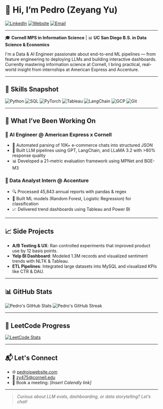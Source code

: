 # 👋 Hi, I’m Pedro (Zeyang Yu)

[![LinkedIn](https://img.shields.io/badge/LinkedIn-blue?style=flat&logo=linkedin)](https://www.linkedin.com/in/pedroisme)
[![Website](https://img.shields.io/badge/Website-000000?style=flat&logo=About.me)](https://pedroiswebsite.com)
[![Email](https://img.shields.io/badge/Email-zy475@cornell.edu-red?style=flat&logo=gmail)](mailto:zy475@cornell.edu)

---

🎓 **Cornell MPS in Information Science** | 📊 **UC San Diego B.S. in Data Science & Economics**

I'm a Data & AI Engineer passionate about end-to-end ML pipelines — from feature engineering to deploying LLMs and building interactive dashboards. Currently mastering information science at Cornell, I bring practical, real-world insight from internships at American Express and Accenture.

---

## 🚀 Skills Snapshot

![Python](https://img.shields.io/badge/-Python-3776AB?logo=python&logoColor=white&style=flat)
![SQL](https://img.shields.io/badge/-SQL-4479A1?logo=mysql&logoColor=white&style=flat)
![PyTorch](https://img.shields.io/badge/-PyTorch-EE4C2C?logo=pytorch&logoColor=white&style=flat)
![Tableau](https://img.shields.io/badge/-Tableau-E97627?logo=tableau&logoColor=white&style=flat)
![LangChain](https://img.shields.io/badge/-LangChain-3E74A5?style=flat)
![GCP](https://img.shields.io/badge/-GCP-4285F4?logo=googlecloud&logoColor=white&style=flat)
![Git](https://img.shields.io/badge/-Git-F05032?logo=git&logoColor=white&style=flat)

---

## 🧠 What I’ve Been Working On

### 🔹 AI Engineer @ American Express x Cornell
- 🧹 Automated parsing of 10K+ e-commerce chats into structured JSON
- 🧠 Built LLM pipelines using GPT, LangChain, and LLaMA 3.2 with >80% response quality
- 📊 Developed a 21-metric evaluation framework using MPNet and BGE-M3

### 🔹 Data Analyst Intern @ Accenture
- 🔍 Processed 45,843 annual reports with pandas & regex
- 🌲 Built ML models (Random Forest, Logistic Regression) for classification
- 📈 Delivered trend dashboards using Tableau and Power BI

---

## 📈 Side Projects

- **A/B Testing & UX**: Ran controlled experiments that improved product use by 12 basis points.
- **Yelp BI Dashboard**: Modeled 1.3M records and visualized sentiment trends with NLTK & Tableau.
- **ETL Pipelines**: Integrated large datasets into MySQL and visualized KPIs like CTR & DAU.

---

## 📊 GitHub Stats

![Pedro's GitHub Stats](https://github-readme-stats.vercel.app/api?username=pedroisme&show_icons=true&theme=tokyonight)
![Pedro's GitHub Streak](https://github-readme-streak-stats.herokuapp.com/?user=pedroisme&theme=tokyonight)

---


## 🧩 LeetCode Progress

[![LeetCode Stats](https://leetcard.jacoblin.cool/pedroisme?theme=dark&font=Fira%20Code&ext=heatmap)](https://leetcode.com/pedroisme/)

---

## 📬 Let's Connect

- 🌐 [pedroiswebsite.com](https://pedroiswebsite.com)
- 📧 [zy475@cornell.edu](mailto:zy475@cornell.edu)
- 📅 Book a meeting: *[Insert Calendly link]*

---

> *Curious about LLM evals, dashboarding, or data storytelling? Let’s chat!*

